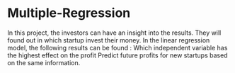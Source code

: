 # Multiple-Regression
In this project, the investors can have an insight into the results. They will found out in which startup invest their money.
In the linear regression model, the following results can be found :
Which independent variable has the highest effect on the profit
Predict future profits for new startups based on the same information.
